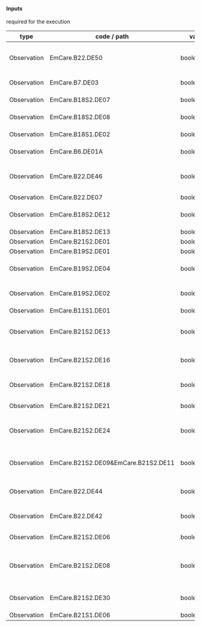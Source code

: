 #### Inputs

required for the execution

| type | code / path | valueType | Description |
|---|---|---|---|
| Observation | EmCare.B22.DE50 | boolean/quantity | Measured Temperature (second measurement) |
| Observation | EmCare.B7.DE03 | boolean/quantity | Convulsion(s) in this Illness |
| Observation | EmCare.B18S2.DE07 | boolean/quantity | Severe Chest Indrawing |
| Observation | EmCare.B18S2.DE08 | boolean/quantity | Infant's Movements |
| Observation | EmCare.B18S1.DE02 | boolean/quantity | Difficulty with Feeding |
| Observation | EmCare.B6.DE01A | boolean/quantity | Measured Temperature |
| Observation | EmCare.B22.DE46 | boolean/quantity | Second Temperature Measurement Not Feasible |
| Observation | EmCare.B22.DE07 | boolean/quantity | Fast Breathing |
| Observation | EmCare.B18S2.DE12 | boolean/quantity | Umbilicus Red or Pus Draining |
| Observation | EmCare.B18S2.DE13 | boolean/quantity | Skin Pustules |
| Observation | EmCare.B21S2.DE01 | boolean/quantity | Weight Status |
| Observation | EmCare.B19S2.DE01 | boolean/quantity | Yellow Skin |
| Observation | EmCare.B19S2.DE04 | boolean/quantity | When did the Jaundice first appear? |
| Observation | EmCare.B19S2.DE02 | boolean/quantity | Yellow Palms or Yellow Soles |
| Observation | EmCare.B11S1.DE01 | boolean/quantity | Diarrhoea |
| Observation | EmCare.B21S2.DE13 | boolean/quantity | Sufficient replacement feeds (in 24 hours) |
| Observation | EmCare.B21S2.DE16 | boolean/quantity | Sufficient replacement feeds |
| Observation | EmCare.B21S2.DE18 | boolean/quantity | How is the milk prepared? |
| Observation | EmCare.B21S2.DE21 | boolean/quantity | How is the milk given? |
| Observation | EmCare.B21S2.DE24 | boolean/quantity | How are the feeding utensils cleaned? |
| Observation | EmCare.B21S2.DE09&EmCare.B21S2.DE11 | boolean/quantity | What milk is being given as a replacement feed? |
| Observation | EmCare.B22.DE44 | boolean/quantity | Difficulty Breastfeeding Observed |
| Observation | EmCare.B22.DE42 | boolean/quantity | Difficulty Breastfeeding Reported |
| Observation | EmCare.B21S2.DE06 | boolean/quantity | Sufficient feeds |
| Observation | EmCare.B21S2.DE08 | boolean/quantity | Young Infant receives food or fluids other than breast milk |
| Observation | EmCare.B21S2.DE30 | boolean/quantity | Ulcers or White Patches in Mouth |
| Observation | EmCare.B21S1.DE06 | boolean/quantity | Breastfed |

